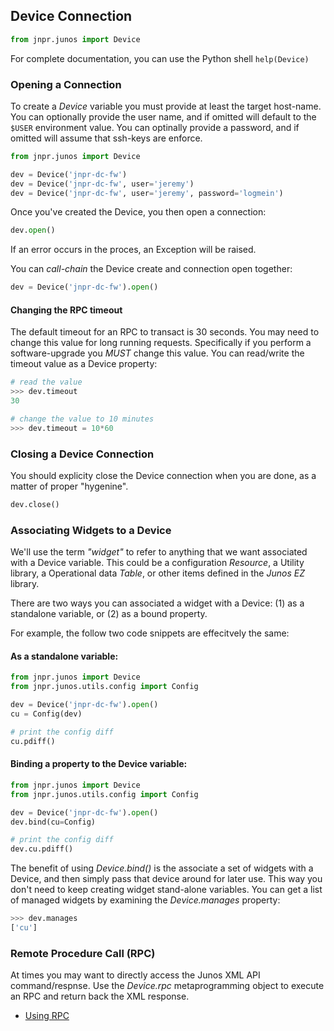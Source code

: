 ## Device Connection

````python
from jnpr.junos import Device
````
For complete documentation, you can use the Python shell `help(Device)`

### Opening a Connection

To create a _Device_ variable you must provide at least the target host-name.  You can optionally provide the user name, and if omitted will default to the `$USER` environment value.  You can optinally provide a password, and if omitted will assume that ssh-keys are enforce.

````python
from jnpr.junos import Device

dev = Device('jnpr-dc-fw')                          
dev = Device('jnpr-dc-fw', user='jeremy')           
dev = Device('jnpr-dc-fw', user='jeremy', password='logmein')
````

Once you've created the Device, you then open a connection:
````python
dev.open()
````

If an error occurs in the proces, an Exception will be raised.  

You can _call-chain_ the Device create and connection open together:
````python
dev = Device('jnpr-dc-fw').open()
````

#### Changing the RPC timeout

The default timeout for an RPC to transact is 30 seconds.  You may need to change this value for long running requests.  Specifically if you perform a software-upgrade you *MUST* change this value.  You can read/write the timeout value as a Device property:

````python
# read the value
>>> dev.timeout
30

# change the value to 10 minutes
>>> dev.timeout = 10*60
````
### Closing a Device Connection

You should explicity close the Device connection when you are done, as a matter of proper "hygenine".
````python
dev.close()
````

### Associating Widgets to a Device

We'll use the term _"widget"_ to refer to anything that we want associated with a Device variable.  This could be a configuration _Resource_, a Utility library, a Operational data _Table_, or other items defined in the _Junos EZ_ library.

There are two ways you can associated a widget with a Device: (1) as a standalone variable, or (2) as a bound property.

For example, the follow two code snippets are effecitvely the same:

#### As a standalone variable:
````python
from jnpr.junos import Device
from jnpr.junos.utils.config import Config

dev = Device('jnpr-dc-fw').open()
cu = Config(dev)

# print the config diff
cu.pdiff()
````

#### Binding a property to the Device variable:
````python
from jnpr.junos import Device
from jnpr.junos.utils.config import Config

dev = Device('jnpr-dc-fw').open()
dev.bind(cu=Config)

# print the config diff
dev.cu.pdiff()
````

The benefit of using _Device.bind()_ is the associate a set of widgets with a Device, and then simply pass
that device around for later use.  This way you don't need to keep creating widget stand-alone variables.  You can get a list of managed widgets by examining the _Device.manages_ property:
````python
>>> dev.manages
['cu']
````
### Remote Procedure Call (RPC)

At times you may want to directly access the Junos XML API command/respnse.  Use the _Device.rpc_ metaprogramming object to execute an RPC and return back the XML response.  

* [Using RPC](rpcmeta.md)
